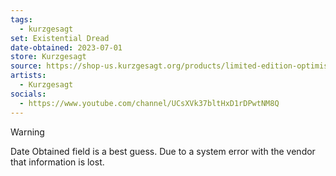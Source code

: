 ```yaml
---
tags:
  - kurzgesagt
set: Existential Dread
date-obtained: 2023-07-01
store: Kurzgesagt
source: https://shop-us.kurzgesagt.org/products/limited-edition-optimistic-nihilism-pin
artists:
  - Kurzgesagt
socials:
  - https://www.youtube.com/channel/UCsXVk37bltHxD1rDPwtNM8Q
---
```

>[!warning]
>Date Obtained field is a best guess. Due to a system error with the vendor that information is lost.